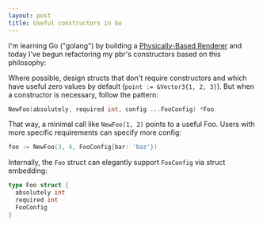 ```yaml
---
layout: post
title: Useful constructors in Go
---
```


I'm learning Go ("golang") by building a
[Physically-Based Renderer](https://github.com/hunterloftis/pbr)
and today I've begun refactoring my pbr's constructors based on this philosophy:

Where possible, design structs that don't require constructors
and which have useful zero values by default (`point := &Vector3{1, 2, 3}`).
But when a constructor is necessary, follow the pattern:

```go
NewFoo(absolutely, required int, config ...FooConfig) *Foo
```

That way, a minimal call like `NewFoo(1, 2)` points to a useful Foo.
Users with more specific requirements can specify more config:

```go
foo := NewFoo(3, 4, FooConfig{bar: 'baz'})
```

Internally, the `Foo` struct can elegantly support `FooConfig` via struct embedding:

```go
type Foo struct {
  absolutely int
  required int
  FooConfig
}
```

